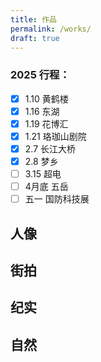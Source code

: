 ```yaml
---
title: 作品
permalink: /works/
draft: true
---
```


### 2025 行程：
- [x] 1.10 黄鹤楼
- [x] 1.16 东湖
- [x] 1.19 花博汇
- [x] 1.21 珞珈山剧院
- [x] 2.7 长江大桥
- [x] 2.8 梦乡
- [ ] 3.15 超电
- [ ] 4月底 五岳
- [ ] 五一 国防科技展

## 人像
<CardGrid>
    <ImageCard
    image="https://cdn.jsdelivr.net/gh/zzyAJohn/Works-Image/2025-02-08/DSC_2105.webp"
    title="明日方舟-史尔特尔"
    description="照片摄于武汉市国际博览中心暨梦乡漫展。“神秘的萨卡兹少女史尔特尔，或因矿石病影响导致缺失性记忆障碍，其情况在矿石病病理中也极其少见，现于罗德岛接受治疗中。在测试过程中展现出了原因不详的强大战斗能力，很快成为了作战干员。”"
    href="/"
    author="AJohn"
    date="2025/02/08"
    />
    <ImageCard
    image="https://cdn.jsdelivr.net/gh/zzyAJohn/Works-Image/2025-02-08/DSC_2159.webp"
    title="第五人格-红夫人-应许之日"
    description="照片摄于武汉市国际博览中心暨梦乡漫展。“你会获得你想要的，十字架为此作证。”"
    href="/"
    author="AJohn"
    date="2025/02/08"
    />
</CardGrid>


<!-- ## 城市建筑 -->

## 街拍
<ImageCard
    image="https://cdn.jsdelivr.net/gh/zzyAJohn/Works-Image/2025-01-19/DSC_0928.jpg"
    title="前行中的复古律动"
    description="照片中的火车位于武汉市蔡甸区。一辆标有 “乡村振兴号” 的老式蒸汽火车正行驶在轨道上。复古的黑色车身、高耸的烟囱，尽显历史韵味。火车周围树木和房屋相伴，蒸汽火车运行时带来的动态感，与周边静谧的环境形成独特对比，仿佛在诉说着乡村发展的奋进故事 。"
    href="/"
    author="AJohn"
    date="2025/01/19"
    />
<!-- <CardGrid>
    <ImageCard
    image="https://cdn.jsdelivr.net/gh/zzyAJohn/Works-Image/2025-01-19/DSC_0928.jpg"
    title="前行中的复古律动"
    description="照片中的火车位于武汉市蔡甸区。一辆标有 “乡村振兴号” 的老式蒸汽火车正行驶在轨道上。复古的黑色车身、高耸的烟囱，尽显历史韵味。火车周围树木和房屋相伴，蒸汽火车运行时带来的动态感，与周边静谧的环境形成独特对比，仿佛在诉说着乡村发展的奋进故事 。"
    href="/"
    author="AJohn"
    date="2025/01/19"
    />
</CardGrid> -->


## 纪实
<ImageCard
    image="https://cdn.jsdelivr.net/gh/zzyAJohn/Works-Image/2025-01-21/DSC_0989.webp"
    title="弦上的和声盛宴"
    description="照片中的舞台位于武汉市武昌区珞狮路84号附近珞珈山剧院。舞台之上，一群身着正装的演奏者端坐于椅。手中的小提琴、大提琴在光影交错间被轻轻拨弄、拉响，如灵动的精灵在琴弦上跳跃。他们沉浸于音乐的世界，周围静谧无声，唯有悠扬弦音潺潺流淌，似在诉说着一个个动人的故事，编织出一场沉浸式的听觉盛宴 。"
    href="/"
    author="AJohn"
    date="2025/01/21"
    />
<!-- <CardGrid>
    <ImageCard
    image="https://cdn.jsdelivr.net/gh/zzyAJohn/Works-Image/2025-01-21/DSC_0989.webp"
    title="弦上的和声盛宴"
    description="照片中的火车位于武汉市武昌区珞狮路84号附近珞珈山剧院。舞台之上，一群身着正装的演奏者端坐于椅。手中的小提琴、大提琴在光影交错间被轻轻拨弄、拉响，如灵动的精灵在琴弦上跳跃。他们沉浸于音乐的世界，周围静谧无声，唯有悠扬弦音潺潺流淌，似在诉说着一个个动人的故事，编织出一场沉浸式的听觉盛宴 。"
    href="/"
    author="AJohn"
    date="2025/01/19"
    />
</CardGrid> -->

<!-- ## 野生动物 -->

<!-- ## 夜景摄影 -->

<!-- ## 旅行摄影 -->

## 自然

<CardGrid>
    <ImageCard
    image="https://cdn.jsdelivr.net/gh/zzyAJohn/Works-Image/2025-01-19/DSC_0913.jpg"
    title="牡丹，花之富贵者也"
    description="照片中的花朵摄于武汉市蔡甸区花博汇"
    href="/"
    author="AJohn"
    date="2025/01/19"
    />
    <ImageCard
    image="https://cdn.jsdelivr.net/gh/zzyAJohn/Works-Image/2025-01-19/DSC_0919.jpg"
    title="娇艳欲滴的花朵"
    description="照片中的花朵摄于武汉市蔡甸区花博汇"
    href="/"
    author="AJohn"
    date="2025/01/19"
    />
    <ImageCard
    image="https://cdn.jsdelivr.net/gh/zzyAJohn/Works-Image/2025-01-19/DSC_0917.jpg"
    title="紫色心情"
    description="照片中的花朵摄于武汉市蔡甸区花博汇"
    href="/"
    author="AJohn"
    date="2025/01/19"
    />
</CardGrid>